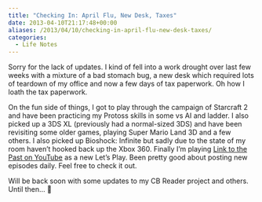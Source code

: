 ```yaml
---
title: "Checking In: April Flu, New Desk, Taxes"
date: 2013-04-10T21:17:48+00:00
aliases: /2013/04/10/checking-in-april-flu-new-desk-taxes/
categories:
  - Life Notes
---
```


Sorry for the lack of updates. I kind of fell into a work drought over last few weeks with a mixture of a bad stomach bug, a new desk which required lots of teardown of my office and now a few days of tax paperwork. Oh how I loath the tax paperwork.

On the fun side of things, I got to play through the campaign of Starcraft 2 and have been practicing my Protoss skills in some vs AI and ladder. I also picked up a 3DS XL (previously had a normal-sized 3DS) and have been revisiting some older games, playing Super Mario Land 3D and a few others. I also picked up Bioshock: Infinite but sadly due to the state of my room haven&#8217;t hooked back up the Xbox 360. Finally I&#8217;m playing [Link to the Past on YouTube][1] as a new Let&#8217;s Play. Been pretty good about posting new episodes daily. Feel free to check it out.

Will be back soon with some updates to my CB Reader project and others. Until then&#8230; 🙂

[1]: http://www.youtube.com/user/cyberzorn
